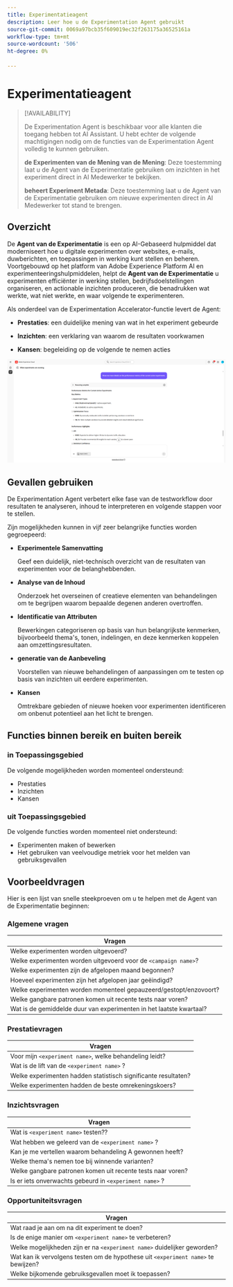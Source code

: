 ```yaml
---
title: Experimentatieagent
description: Leer hoe u de Experimentation Agent gebruikt
source-git-commit: 0069a97bcb35f609019ec32f263175a36525161a
workflow-type: tm+mt
source-wordcount: '506'
ht-degree: 0%

---
```


# Experimentatieagent

>[!AVAILABILITY]
>
>De Experimentation Agent is beschikbaar voor alle klanten die toegang hebben tot AI Assistant. U hebt echter de volgende machtigingen nodig om de functies van de Experimentation Agent volledig te kunnen gebruiken.
>
>**de Experimenten van de Mening van de Mening**: Deze toestemming laat u de Agent van de Experimentatie gebruiken om inzichten in het experiment direct in AI Medewerker te bekijken.
>
>**beheert Experiment Metada**: Deze toestemming laat u de Agent van de Experimentatie gebruiken om nieuwe experimenten direct in AI Medewerker tot stand te brengen.

## Overzicht

De **Agent van de Experimentatie** is een op AI-Gebaseerd hulpmiddel dat moderniseert hoe u digitale experimenten over websites, e-mails, duwberichten, en toepassingen in werking kunt stellen en beheren. Voortgebouwd op het platform van Adobe Experience Platform AI en experimenteeringshulpmiddelen, helpt de **Agent van de Experimentatie** u experimenten efficiënter in werking stellen, bedrijfsdoelstellingen organiseren, en actionable inzichten produceren, die benadrukken wat werkte, wat niet werkte, en waar volgende te experimenteren.

Als onderdeel van de Experimentation Accelerator-functie levert de Agent:

* **Prestaties**: een duidelijke mening van wat in het experiment gebeurde

* **Inzichten**: een verklaring van waarom de resultaten voorkwamen

* **Kansen**: begeleiding op de volgende te nemen acties

![&#x200B; Steekproef voor de Agent van de Experimentatie &#x200B;](./images/experiment/experiment-agent.png)

## Gevallen gebruiken

De Experimentation Agent verbetert elke fase van de testworkflow door resultaten te analyseren, inhoud te interpreteren en volgende stappen voor te stellen.

Zijn mogelijkheden kunnen in vijf zeer belangrijke functies worden gegroepeerd:

* **Experimentele Samenvatting**

  Geef een duidelijk, niet-technisch overzicht van de resultaten van experimenten voor de belanghebbenden.

* **Analyse van de Inhoud**

  Onderzoek het overseinen of creatieve elementen van behandelingen om te begrijpen waarom bepaalde degenen anderen overtroffen.

* **Identificatie van Attributen**

  Bewerkingen categoriseren op basis van hun belangrijkste kenmerken, bijvoorbeeld thema&#39;s, tonen, indelingen, en deze kenmerken koppelen aan omzettingsresultaten.

* **generatie van de Aanbeveling**

  Voorstellen van nieuwe behandelingen of aanpassingen om te testen op basis van inzichten uit eerdere experimenten.

* **Kansen**

  Omtrekbare gebieden of nieuwe hoeken voor experimenten identificeren om onbenut potentieel aan het licht te brengen.

## Functies binnen bereik en buiten bereik

### **in Toepassingsgebied**

De volgende mogelijkheden worden momenteel ondersteund:

* Prestaties
* Inzichten
* Kansen

### **uit Toepassingsgebied**

De volgende functies worden momenteel niet ondersteund:

* Experimenten maken of bewerken
* Het gebruiken van veelvoudige metriek voor het melden van gebruiksgevallen

## Voorbeeldvragen

Hier is een lijst van snelle steekproeven om u te helpen met de Agent van de Experimentatie beginnen:

### Algemene vragen

| Vragen |
|-|
| Welke experimenten worden uitgevoerd? |
| Welke experimenten worden uitgevoerd voor de `<campaign name>`? |
| Welke experimenten zijn de afgelopen maand begonnen? |
| Hoeveel experimenten zijn het afgelopen jaar geëindigd? |
| Welke experimenten worden momenteel gepauzeerd/gestopt/enzovoort? |
| Welke gangbare patronen komen uit recente tests naar voren? |
| Wat is de gemiddelde duur van experimenten in het laatste kwartaal? |

### Prestatievragen

| Vragen |
|-|
| Voor mijn `<experiment name>`, welke behandeling leidt? |
| Wat is de lift van de `<experiment name>` ? |
| Welke experimenten hadden statistisch significante resultaten? |
| Welke experimenten hadden de beste omrekeningskoers? |

### Inzichtsvragen

| Vragen |
|-|
| Wat is `<experiment name>` testen?? |
| Wat hebben we geleerd van de `<experiment name>` ? |
| Kan je me vertellen waarom behandeling A gewonnen heeft? |
| Welke thema&#39;s nemen toe bij winnende varianten? |
| Welke gangbare patronen komen uit recente tests naar voren? |
| Is er iets onverwachts gebeurd in `<experiment name>` ? |

### Opportuniteitsvragen

| Vragen |
|-|
| Wat raad je aan om na dit experiment te doen? |
| Is de enige manier om `<experiment name>` te verbeteren? |
| Welke mogelijkheden zijn er na `<experiment name>` duidelijker geworden? |
| Wat kan ik vervolgens testen om de hypothese uit `<experiment name>` te bewijzen? |
| Welke bijkomende gebruiksgevallen moet ik toepassen? |
